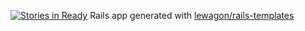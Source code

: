 [![Stories in Ready](https://badge.waffle.io/jbsebrier/tarte-aux-fraises.png?label=ready&title=Ready)](https://waffle.io/jbsebrier/tarte-aux-fraises)
Rails app generated with [lewagon/rails-templates](https://github.com/lewagon/rails-templates)
